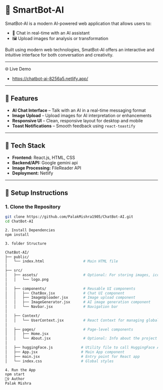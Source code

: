 # 🤖 SmartBot-AI

SmatBot-AI is a modern AI-powered web application that allows users to:

- 💬 Chat in real-time with an AI assistant  
- 🖼️ Upload images for analysis or transformation    

Built using modern web technologies, SmatBot-AI offers an interactive and intuitive interface for both conversation and creativity.

---

🌐 Live Demo

- https://chatbot-ai-8256a5.netlify.app/

---

## 🌟 Features

- **AI Chat Interface** – Talk with an AI in a real-time messaging format  
- **Image Upload** – Upload images for AI interpretation or enhancements   
- **Responsive UI** – Clean, responsive layout for desktop and mobile  
- **Toast Notifications** – Smooth feedback using `react-toastify`

---

## 🚀 Tech Stack

- **Frontend:** React.js, HTML, CSS  
- **Backend/API:** Google gemini api   
- **Image Processing:** FileReader API  
- **Deployment:** Netlify
  
---


## 🔧 Setup Instructions

### 1. Clone the Repository

```bash
git clone https://github.com/PalakMishra1905/ChatBot-AI.git
cd ChatBot-AI

2. Install Dependencies
npm install

3. folder Structure

ChatBot-AI/
├── public/
│   └── index.html                  # Main HTML file
│
├── src/
│   ├── assets/                     # Optional: For storing images, icons, etc.
│   │   └── logo.png
│
│   ├── components/                 # Reusable UI components
│   │   ├── ChatBox.jsx             # Chat UI component
│   │   ├── ImageUploader.jsx       # Image upload component
│   │   ├── ImageGenerator.jsx      # AI image generation component
│   │   └── Navbar.jsx              # Navigation bar
│
│   ├── Context/
│   │   └── UserContext.jsx         # React Context for managing global state
│
│   ├── pages/                      # Page-level components
│   │   ├── Home.jsx
│   │   └── About.jsx               # Optional: Info about the project
│
│   ├── huggingFace.js             # Utility file to call HuggingFace API
│   ├── App.jsx                    # Main App component
│   ├── main.jsx                   # Entry point for React app
│   └── index.css                  # Global styles

4. Run the App
npm start
🙋‍♀️ Author
Palak Mishra
